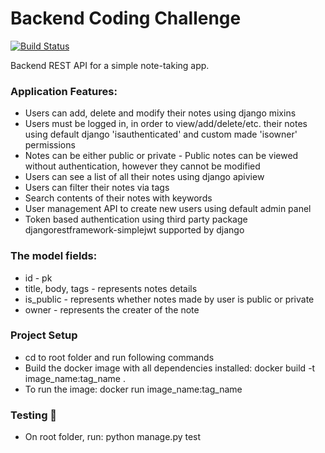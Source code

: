 # Backend Coding Challenge

[![Build Status](https://github.com/Thermondo/backend-code-challenge/actions/workflows/main.yml/badge.svg?event=push)](https://github.com/Thermondo/backend-code-challenge/actions)

Backend REST API for a simple note-taking app.

### Application Features:
* Users can add, delete and modify their notes using django mixins
* Users must be logged in, in order to view/add/delete/etc. their notes using default django 'isauthenticated' and custom made 'isowner' permissions
* Notes can be either public or private - Public notes can be viewed without authentication, however they cannot be modified
* Users can see a list of all their notes using django apiview
* Users can filter their notes via tags
* Search contents of their notes with keywords
* User management API to create new users using default admin panel
* Token based authentication using third party package djangorestframework-simplejwt supported by django

### The model fields:
* id - pk
* title, body, tags - represents notes details
* is_public - represents whether notes made by user is public or private
* owner - represents the creater of the note

### Project Setup
* cd to root folder and run following commands
* Build the docker image with all dependencies installed: docker build -t image_name:tag_name .
* To run the image: docker run image_name:tag_name

### Testing 🚀
* On root folder, run: python manage.py test
